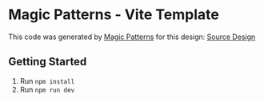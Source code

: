 # Magic Patterns - Vite Template

This code was generated by [Magic Patterns](https://magicpatterns.com) for this design: [Source Design](https://magicpatterns.com/c/1lcrcvnnfanhvekhm7pmxg)

## Getting Started

1. Run `npm install`
2. Run `npm run dev`
